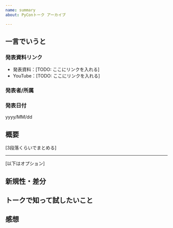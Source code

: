 ```yaml
---
name: summary
about: PyConトーク アーカイブ

---
```


## 一言でいうと



### 発表資料リンク

- 発表資料：[TODO: ここにリンクを入れる]
- YouTube：[TODO: ここにリンクを入れる]

### 発表者/所属



### 発表日付

yyyy/MM/dd

## 概要

[3段落くらいでまとめる]


---

[以下はオプション]

## 新規性・差分



## トークで知って試したいこと



## 感想


